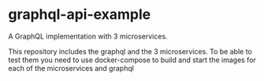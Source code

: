 # graphql-api-example
A GraphQL implementation with 3 microservices.

This repository includes the graphql and the 3 microservices.
To be able to test them you need to use docker-compose to build and start the images for each of the microservices and graphql
